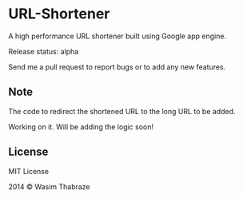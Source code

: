 URL-Shortener
=============

A high performance URL shortener built using Google app engine.

Release status: alpha

Send me a pull request to report bugs or to add any new features.


Note
-------

The code to redirect the shortened URL to the long URL to be added.

Working on it. Will be adding the logic soon!



License
----------

MIT License

2014 © Wasim Thabraze
